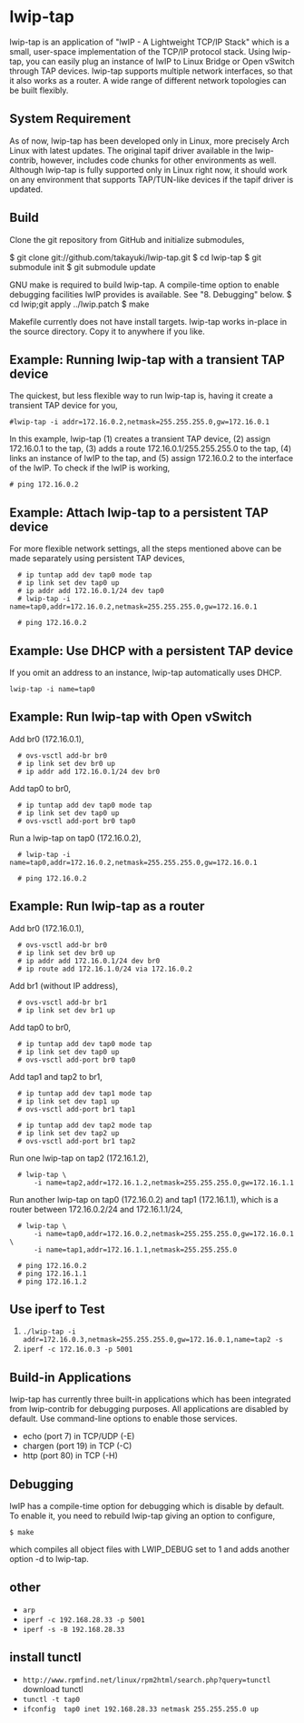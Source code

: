 # lwip-tap

lwip-tap is an application of "lwIP - A Lightweight TCP/IP Stack" which is
a small, user-space implementation of the TCP/IP protocol stack.
Using lwip-tap, you can easily plug an instance of lwIP to Linux Bridge or
Open vSwitch through TAP devices. lwip-tap supports multiple network
interfaces, so that it also works as a router. A wide range of different
network topologies can be built flexibly.


## System Requirement

As of now, lwip-tap has been developed only in Linux, more precisely Arch
Linux with latest updates. The original tapif driver available in the
lwip-contrib, however, includes code chunks for other environments as well.
Although lwip-tap is fully supported only in Linux right now, it should
work on any environment that supports TAP/TUN-like devices if the tapif
driver is updated.


## Build

Clone the git repository from GitHub and initialize submodules,

  $ git clone git://github.com/takayuki/lwip-tap.git
  $ cd lwip-tap
  $ git submodule init
  $ git submodule update

GNU make is required to build lwip-tap. A compile-time option to enable
debugging facilities lwIP provides is available. See "8. Debugging" below.
  $ cd lwip;git apply ../lwip.patch 
  $ make

Makefile currently does not have install targets. lwip-tap works in-place
in the source directory. Copy it to anywhere if you like.


## Example: Running lwip-tap with a transient TAP device

The quickest, but less flexible way to run lwip-tap is, having it create
a transient TAP device for you,

  `#lwip-tap -i addr=172.16.0.2,netmask=255.255.255.0,gw=172.16.0.1`

In this example, lwip-tap (1) creates a transient TAP device, (2) assign
172.16.0.1 to the tap, (3) adds a route 172.16.0.1/255.255.255.0 to the tap,
(4) links an instance of lwIP to the tap, and (5) assign 172.16.0.2 to the
interface of the lwIP. To check if the lwIP is working,

  `# ping 172.16.0.2`


## Example: Attach lwip-tap to a persistent TAP device

For more flexible network settings, all the steps mentioned above can be
made separately using persistent TAP devices,

```
  # ip tuntap add dev tap0 mode tap
  # ip link set dev tap0 up
  # ip addr add 172.16.0.1/24 dev tap0
  # lwip-tap -i name=tap0,addr=172.16.0.2,netmask=255.255.255.0,gw=172.16.0.1

  # ping 172.16.0.2
```

## Example: Use DHCP with a persistent TAP device

If you omit an address to an instance, lwip-tap automatically uses DHCP.

  `lwip-tap -i name=tap0`


## Example: Run lwip-tap with Open vSwitch

Add br0 (172.16.0.1),

```  
  # ovs-vsctl add-br br0
  # ip link set dev br0 up
  # ip addr add 172.16.0.1/24 dev br0
```

Add tap0 to br0,
```
  # ip tuntap add dev tap0 mode tap
  # ip link set dev tap0 up
  # ovs-vsctl add-port br0 tap0
```
Run a lwip-tap on tap0 (172.16.0.2),
```
  # lwip-tap -i name=tap0,addr=172.16.0.2,netmask=255.255.255.0,gw=172.16.0.1

  # ping 172.16.0.2
```

## Example: Run lwip-tap as a router

Add br0 (172.16.0.1),
```
  # ovs-vsctl add-br br0
  # ip link set dev br0 up
  # ip addr add 172.16.0.1/24 dev br0
  # ip route add 172.16.1.0/24 via 172.16.0.2
```
Add br1 (without IP address),
```
  # ovs-vsctl add-br br1
  # ip link set dev br1 up
```
Add tap0 to br0,
```
  # ip tuntap add dev tap0 mode tap
  # ip link set dev tap0 up
  # ovs-vsctl add-port br0 tap0
```
Add tap1 and tap2 to br1,
```
  # ip tuntap add dev tap1 mode tap
  # ip link set dev tap1 up
  # ovs-vsctl add-port br1 tap1

  # ip tuntap add dev tap2 mode tap
  # ip link set dev tap2 up
  # ovs-vsctl add-port br1 tap2
```
Run one lwip-tap on tap2 (172.16.1.2),
```
  # lwip-tap \
      -i name=tap2,addr=172.16.1.2,netmask=255.255.255.0,gw=172.16.1.1
```
Run another lwip-tap on tap0 (172.16.0.2) and tap1 (172.16.1.1), which is
a router between 172.16.0.2/24 and 172.16.1.1/24,
```
  # lwip-tap \
      -i name=tap0,addr=172.16.0.2,netmask=255.255.255.0,gw=172.16.0.1 \
      -i name=tap1,addr=172.16.1.1,netmask=255.255.255.0

  # ping 172.16.0.2
  # ping 172.16.1.1
  # ping 172.16.1.2
```
## Use iperf to Test  

1. `./lwip-tap -i addr=172.16.0.3,netmask=255.255.255.0,gw=172.16.0.1,name=tap2 -s`
2. `iperf -c 172.16.0.3 -p 5001`


## Build-in Applications

lwip-tap has currently three built-in applications which has been integrated
from lwip-contrib for debugging purposes. All applications are disabled by
default. Use command-line options to enable those services.

  - echo (port 7) in TCP/UDP (-E)
  - chargen (port 19) in TCP (-C)
  - http (port 80) in TCP (-H)


## Debugging

lwIP has a compile-time option for debugging which is disable by default.
To enable it, you need to rebuild lwip-tap giving an option to configure,

  `$ make`

which compiles all object files with LWIP_DEBUG set to 1 and adds another
option -d to lwip-tap.

## other  
* `arp`  
* `iperf -c 192.168.28.33 -p 5001`  
* `iperf -s -B 192.168.28.33 `  

## install tunctl
* `http://www.rpmfind.net/linux/rpm2html/search.php?query=tunctl` download tunctl  
* `tunctl -t tap0`  
* `ifconfig  tap0 inet 192.168.28.33 netmask 255.255.255.0 up`  

